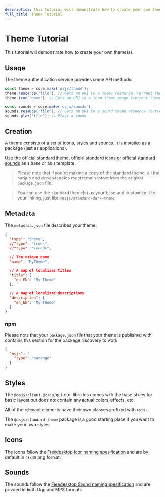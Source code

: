 ```yaml
---
description: This tutorial will demonstrate how to create your own theme(s).
full_title: Theme Tutorial
---
```


# Theme Tutorial

This tutorial will demonstrate how to create your own theme(s).

## Usage

The theme authentication service provides some API methods:

```javascript
const theme = core.make('osjs/theme');
theme.resource('file'); // Gets an URI to a theme resource (current theme)
theme.icon('name'); // Gets an URI to a icon theme image (current theme)

const sounds = core.make('osjs/sounds');
sounds.resouce('file'); // Gets an URI to a sound theme resource (current theme)
sounds.play('file'); // Plays a sound
```

## Creation

A theme consists of a set of icons, styles and sounds. It is installed as a package (just as applications).

Use the [official standard theme](https://github.com/os-js/osjs-standard-theme), [official standard icons](https://github.com/os-js/osjs-gnome-icons) or [official standard sounds](https://github.com/os-js/osjs-freedesktop-sounds) as a base or as a template.

> Please note that if you're making a copy of the standard theme, all the scripts and dependencies must remain intact from the original `package.json` file.

> You can use the standard theme(s) as your base and customize it to your linking, just like `@osjs/standard-dark-theme`

## Metadata

The `metadata.json` file describes your theme:

```json
{
  "type": "theme",
  //"type": "icons",
  //"type": "sounds",

  // The unique name
  "name": "MyTheme",

  // A map of localized titles
  "title": {
    "en_EN": "My Theme"
  },

  // A map of localized descriptions
  "description": {
    "en_EN": "My Theme"
  }
}
```

### npm

Please note that your `package.json` file that your theme is published with contains this section for the package discovery to work:

```json
{
  "osjs": {
    "type": "package"
  }
}
```

## Styles

The `@osjs/client`, `@osjs/gui` etc. libraries comes with the base styles for basic layout but does not contain any actual colors, effects, etc.

All of the relevant elements have their own classes prefixed with `osjs-`.

The `@osjs/standard-theme` package is a good starting place if you want to make your own styles.

## Icons

The icons follow the [Freedesktop Icon naming spesification](https://specifications.freedesktop.org/icon-naming-spec/icon-naming-spec-latest.html) and are by default in `48x48` png format.

## Sounds

The sounds follow the [Freedesktop Sound naming spesification](http://0pointer.de/public/sound-naming-spec.html) and are privded in both Ogg and MP3 formats.


